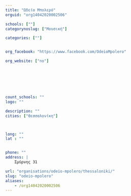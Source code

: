 ```yaml
---
title: "Ωδείο Μπολερό"
orguid: "org14042020002506"

schools: [""]
categorynoslug: ["Μουσική"]

categories: [""]


org_facebook: "https://www.facebook.com/OdeioMpolero"

org_website: ["no"]







count_schools: ""
logo: ""

description: ""
cities: ["Θεσσαλονίκη"]



long: ""
lat : ""


phone: ""
address: |
    Σμύρνης 31

url: "organisations/odeio-mpolero/thessaloniki/"
slug: "odeio-mpolero"
aliases:
    - /org14042020002506
---
```



